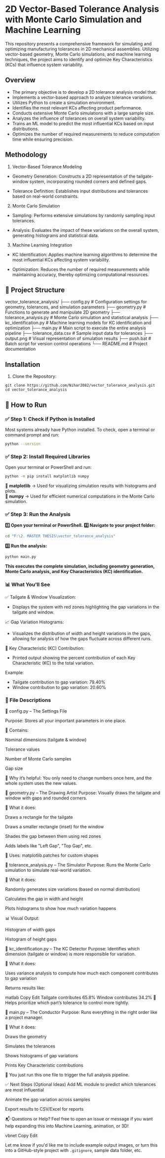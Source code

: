 # 2D Vector-Based Tolerance Analysis with Monte Carlo Simulation and Machine Learning

This repository presents a comprehensive framework for simulating and optimizing manufacturing tolerances in 2D mechanical assemblies. Utilizing vector-based geometry, Monte Carlo simulations, and machine learning techniques, the project aims to identify and optimize Key Characteristics (KCs) that influence system variability.

## Overview

- The primary objective is to develop a 2D tolerance analysis model that:
- Implements a vector-based approach to analyze tolerance variations.
- Utilizes Python to create a simulation environment.
- Identifies the most relevant KCs affecting product performance.
- Conducts extensive Monte Carlo simulations with a large sample size.
- Analyzes the influence of tolerances on overall system variability.
- Trains an ML model to predict the most influential KCs based on input distributions.
- Optimizes the number of required measurements to reduce computation time while ensuring precision.

## Methodology

1. Vector-Based Tolerance Modeling
- Geometry Generation: Constructs a 2D representation of the tailgate-window system, incorporating rounded corners and defined gaps.

- Tolerance Definition: Establishes input distributions and tolerances based on real-world constraints.

2. Monte Carlo Simulation
- Sampling: Performs extensive simulations by randomly sampling input tolerances.

- Analysis: Evaluates the impact of these variations on the overall system, generating histograms and statistical data.

3. Machine Learning Integration
- KC Identification: Applies machine learning algorithms to determine the most influential KCs affecting system variability.

- Optimization: Reduces the number of required measurements while maintaining accuracy, thereby optimizing computational resources.

## 📁 Project Structure

vector_tolerance_analysis/
├── config.py              # Configuration settings for geometry, tolerances, and simulation parameters
├── geometry.py            # Functions to generate and manipulate 2D geometry
├── tolerance_analysis.py  # Monte Carlo simulation and statistical analysis
├── kc_identification.py   # Machine learning models for KC identification and optimization
├── main.py                # Main script to execute the entire analysis pipeline
├── tolerance_data.csv     # Sample input data for tolerances
├── output.png             # Visual representation of simulation results
├── push.bat               # Batch script for version control operations
└── README.md              # Project documentation

## Installation

1. Clone the Repository:
```
git clone https://github.com/Nihar2082/vector_tolerance_analysis.git
cd vector_tolerance_analysis
```
## 🚀 How to Run

### ✅ Step 1: Check if Python is Installed  
Most systems already have Python installed. To check, open a terminal or command prompt and run:  

```sh
python --version
```

### ✅ Step 2: Install Required Libraries

Open your terminal or PowerShell and run:

```bash
python -m pip install matplotlib numpy
```
🔹 **matplotlib** → Used for visualizing simulation results with histograms and plots.  
🔹 **numpy** → Used for efficient numerical computations in the Monte Carlo simulation.  

### ✅ Step 3: Run the Analysis

**1️⃣ Open your terminal or PowerShell.**
**2️⃣ Navigate to your project folder:**

```bash
cd "F:\2. MASTER THESIS\vector_tolerance_analysis"
```
**3️⃣ Run the analysis:**

```bash
python main.py
```
**This executes the complete simulation, including geometry generation, Monte Carlo analysis, and Key Characteristics (KC) identification.**

### 📊 What You'll See

✅ Tailgate & Window Visualization:

- Displays the system with red zones highlighting the gap variations in the tailgate and window.

📈 Gap Variation Histograms:

- Visualizes the distribution of width and height variations in the gaps, allowing for analysis of how the gaps fluctuate across different runs.

🧠 Key Characteristic (KC) Contribution:

- Printed output showing the percent contribution of each Key Characteristic (KC) to the total variation.

Example:
- Tailgate contribution to gap variation: 79.40%  
- Window contribution to gap variation: 20.60%  



### 🧩 File Descriptions

📁 config.py – The Settings File

Purpose: Stores all your important parameters in one place.

🔧 Contains:

Nominal dimensions (tailgate & window)

Tolerance values

Number of Monte Carlo samples

Gap size

🧠 Why it’s helpful: You only need to change numbers once here, and the whole system uses the new values.

📁 geometry.py – The Drawing Artist
Purpose: Visually draws the tailgate and window with gaps and rounded corners.

🎨 What it does:

Draws a rectangle for the tailgate

Draws a smaller rectangle (inset) for the window

Shades the gap between them using red zones

Adds labels like "Left Gap", "Top Gap", etc.

🔎 Uses: matplotlib.patches for custom shapes

📁 tolerance_analysis.py – The Simulator
Purpose: Runs the Monte Carlo simulation to simulate real-world variation.

🧮 What it does:

Randomly generates size variations (based on normal distribution)

Calculates the gap in width and height

Plots histograms to show how much variation happens

📊 Visual Output:

Histogram of width gaps

Histogram of height gaps

📁 kc_identification.py – The KC Detector
Purpose: Identifies which dimension (tailgate or window) is more responsible for variation.

🧠 What it does:

Uses variance analysis to compute how much each component contributes to gap variation

Returns results like:

matlab
Copy
Edit
Tailgate contributes 65.8%
Window contributes 34.2%
🎯 Helps prioritize which part’s tolerance to control more tightly.

📁 main.py – The Conductor
Purpose: Runs everything in the right order like a project manager.

🎯 What it does:

Draws the geometry

Simulates the tolerances

Shows histograms of gap variations

Prints Key Characteristic contributions

📌 You just run this one file to trigger the full analysis pipeline.

✅ Next Steps (Optional Ideas)
Add ML module to predict which tolerances are most influential

Animate the gap variation across samples

Export results to CSV/Excel for reports

📬 Questions or Help?
Feel free to open an issue or message if you want help expanding this into Machine Learning, animation, or 3D!

vbnet
Copy
Edit

Let me know if you'd like me to include example output images, or turn this into a GitHub-style project with `.gitignore`, sample data folder, etc.






